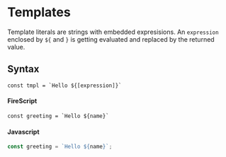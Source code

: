 Templates
=========

Template literals are strings with embedded expresisions. An `expression` enclosed by `${` and `}` is getting evaluated and replaced by the returned value.

Syntax
------

```
const tmpl = `Hello ${[expression]}`
```

#### FireScript

```fire
const greeting = `Hello ${name}`
```

#### Javascript

```js
const greeting = `Hello ${name}`;
```
